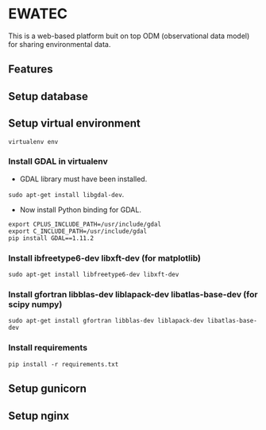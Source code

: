 # EWATEC
This is a web-based platform buit on top ODM (observational data model) for sharing environmental data.

## Features

## Setup database 

## Setup virtual environment
`virtualenv env`
### Install GDAL in virtualenv
* GDAL library must have been installed.

`sudo apt-get install libgdal-dev`.

* Now install Python binding for GDAL.
```
export CPLUS_INCLUDE_PATH=/usr/include/gdal
export C_INCLUDE_PATH=/usr/include/gdal
pip install GDAL==1.11.2
```
### Install ibfreetype6-dev libxft-dev (for matplotlib)
`sudo apt-get install libfreetype6-dev libxft-dev`

### Install gfortran libblas-dev liblapack-dev libatlas-base-dev  (for scipy numpy)
`sudo apt-get install gfortran libblas-dev liblapack-dev libatlas-base-dev`

### Install requirements
`pip install -r requirements.txt`

## Setup gunicorn

## Setup nginx
